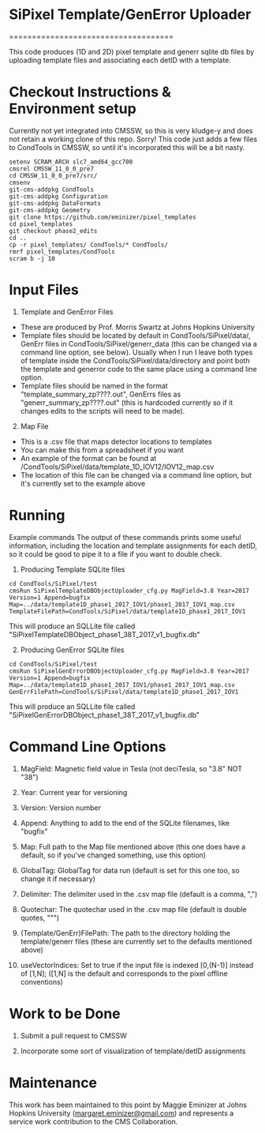 # SiPixel Template/GenError Uploader
====================================

This code produces (1D and 2D) pixel template and generr sqlite db files by uploading template files and associating each detID with a template.

Checkout Instructions & Environment setup
=========================================

Currently not yet integrated into CMSSW, so this is very kludge-y and does not retain a working clone of this repo. Sorry!
This code just adds a few files to CondTools in CMSSW, so until it's incorporated this will be a bit nasty. 

```Shell
setenv SCRAM_ARCH slc7_amd64_gcc700
cmsrel CMSSW_11_0_0_pre7
cd CMSSW_11_0_0_pre7/src/
cmsenv
git-cms-addpkg CondTools
git-cms-addpkg Configuration
git-cms-addpkg DataFormats
git-cms-addpkg Geometry
git clone https://github.com/eminizer/pixel_templates
cd pixel_templates
git checkout phase2_edits
cd ..
cp -r pixel_templates/ CondTools/* CondTools/
rmrf pixel_templates/CondTools 
scram b -j 10
```

Input Files
===========

1) Template and GenError Files
* These are produced by Prof. Morris Swartz at Johns Hopkins University
* Template files should be located by default in CondTools/SiPixel/data/, GenErr files in CondTools/SiPixel/generr_data (this can be changed via a command line option, see below). Usually when I run I leave both types of template inside the CondTools/SiPixel/data/directory and point both the template and generror code to the same place using a command line option.
* Template files should be named in the format "template_summary_zp????.out", GenErrs files as "generr_summary_zp????.out" (this is hardcoded currently so if it changes edits to the scripts will need to be made).

2) Map File
* This is a .csv file that maps detector locations to templates
* You can make this from a spreadsheet if you want
* An example of the format can be found at /CondTools/SiPixel/data/template_1D_IOV12/IOV12_map.csv
* The location of this file can be changed via a command line option, but it's currently set to the example above

Running
=======

Example commands
The output of these commands prints some useful information, including the location and template assignments for each detID, so it could be good to pipe it to a file if you want to double check.

1) Producing Template SQLite files
```Shell
cd CondTools/SiPixel/test
cmsRun SiPixelTemplateDBObjectUploader_cfg.py MagField=3.8 Year=2017 Version=1 Append=bugfix Map=../data/template1D_phase1_2017_IOV1/phase1_2017_IOV1_map.csv TemplateFilePath=CondTools/SiPixel/data/template1D_phase1_2017_IOV1
```
This will produce an SQLLite file called "SiPixelTemplateDBObject_phase1_38T_2017_v1_bugfix.db"

2) Producing GenError SQLite files
```Shell
cd CondTools/SiPixel/test
cmsRun SiPixelGenErrorDBObjectUploader_cfg.py MagField=3.8 Year=2017 Version=1 Append=bugfix Map=../data/template1D_phase1_2017_IOV1/phase1_2017_IOV1_map.csv GenErrFilePath=CondTools/SiPixel/data/template1D_phase1_2017_IOV1
```
This will produce an SQLLite file called "SiPixelGenErrorDBObject_phase1_38T_2017_v1_bugfix.db"

Command Line Options
====================

1) MagField: Magnetic field value in Tesla (not deciTesla, so "3.8" NOT "38")

2) Year: Current year for versioning

3) Version: Version number

4) Append: Anything to add to the end of the SQLite filenames, like "bugfix"

5) Map: Full path to the Map file mentioned above (this one does have a default, so if you've changed something, use this option)

6) GlobalTag: GlobalTag for data run (default is set for this one too, so change it if necessary)

7) Delimiter: The delimiter used in the .csv map file (default is a comma, ",")

8) Quotechar: The quotechar used in the .csv map file (default is double quotes, """)

9) (Template/GenErr)FilePath: The path to the directory holding the template/generr files (these are currently set to the defaults mentioned above)

10) useVectorIndices: Set to true if the input file is indexed [0,(N-1)] instead of [1,N]; ([1,N] is the default and corresponds to the pixel offline conventions)

Work to be Done
===============

1) Submit a pull request to CMSSW

2) Incorporate some sort of visualization of template/detID assignments

Maintenance
===========

This work has been maintained to this point by Maggie Eminizer at Johns Hopkins University (margaret.eminizer@gmail.com) and represents a service work contribution to the CMS Collaboration.
